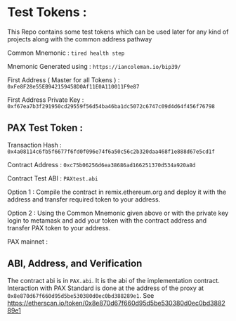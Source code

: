 # Test Tokens :
This Repo contains some test tokens which can be used later for any kind of projects along with the common address pathway

Common Mnemonic :
`tired health step`

Mnemonic Generated using :
`https://iancoleman.io/bip39/`

First Address ( Master for all Tokens ) :
`0xFe8F28e55EB942159458D0Af11E0A110011F9e87`

First Address Private Key :
`0xf67ea7b3f291950cd29559f56d54ba46ba1dc5072c6747c09d4d64f456f76798`


## PAX Test Token :

Transaction Hash : 
`0x4a08114c6fb5f6677f6fd0f096e74f6a50c56c2b320daa468f1e888d67e5cd1f` 

Contract Address : 
`0xc75b06256d6ea38686ad166251370d534a920a8d` 

Contract Test ABI : 
`PAXtest.abi`

Option 1 :
Compile the contract in remix.ethereum.org and deploy it with the address and transfer required token to your address.

Option 2 :
Using the Common Mnemonic given above or with the private key login to metamask and add your token with the contract address and transfer PAX token to your address.



PAX mainnet :
## ABI, Address, and Verification

The contract abi is in `PAX.abi`. It is the abi of the implementation contract.
Interaction with PAX Standard is done at the address of the proxy at `0x8e870d67f660d95d5be530380d0ec0bd388289e1`. See
https://etherscan.io/token/0x8e870d67f660d95d5be530380d0ec0bd388289e1 
